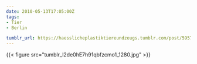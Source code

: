 ```yaml
---
date: 2010-05-13T17:05:00Z
tags:
- Tier
- Berlin

tumblr_url: https://haesslicheplastiktiereundzeugs.tumblr.com/post/595732412
---
```

{{< figure src="tumblr_l2de0hE7h91qbfzcmo1_1280.jpg" >}}
